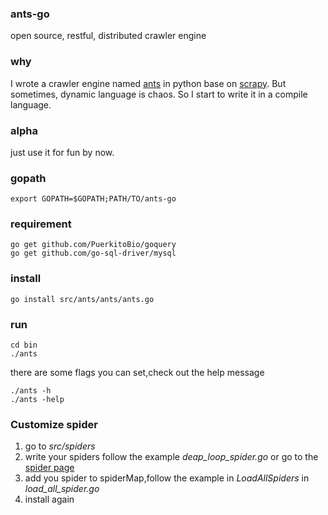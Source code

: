 ### ants-go 
open source, restful, distributed crawler engine  
### why
I wrote a crawler engine named [ants](https://github.com/wcong/ants) in python base on [scrapy](https://github.com/scrapy/scrapy). But sometimes, dynamic language is chaos.
So I start to write it in a compile language.  
### alpha
just use it for fun by now.
### gopath
``` shell
export GOPATH=$GOPATH;PATH/TO/ants-go
```
### requirement
``` shell
go get github.com/PuerkitoBio/goquery
go get github.com/go-sql-driver/mysql
```
### install

``` shell
go install src/ants/ants/ants.go
```

### run

``` shell
cd bin
./ants
```

there are some flags you can set,check out the help message

``` shell
./ants -h
./ants -help
```

### Customize spider
1.	go to *src/spiders*
2.	write your spiders follow the example *deap_loop_spider.go* or go to the [spider page](./SPIDER.md)
3.	add you spider to spiderMap,follow the example in *LoadAllSpiders* in *load_all_spider.go*
4.	install again

